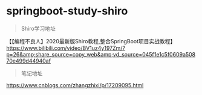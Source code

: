 # springboot-study-shiro
>Shiro学习地址

【【编程不良人】2020最新版Shiro教程,整合SpringBoot项目实战教程】 https://www.bilibili.com/video/BV1uz4y197Zm/?p=26&amp;share_source=copy_web&amp;vd_source=045f1e1c5f0609a50870e499d44940af
>笔记地址

https://www.cnblogs.com/zhangzhixi/p/17209095.html